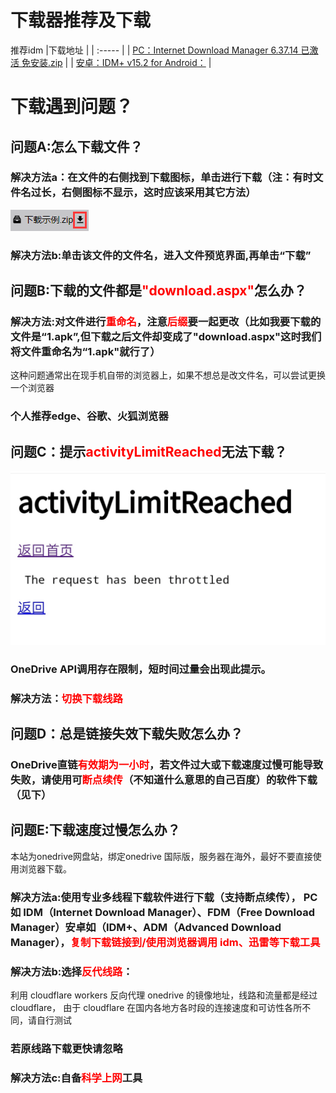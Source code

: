 # 下载器推荐及下载
推荐idm
|下载地址  |
|  :----- |
|  [PC：Internet Download Manager 6.37.14 已激活 免安装.zip](https://emu.fw05.workers.dev/https://github.com/butter255/emu/releases/download/rar/Internet.Download.Manager.6.37.14.zip)  |
|  [安卓：IDM+ v15.2 for Android：](https://emu.fw05.workers.dev/https://github.com/butter255/emu/releases/download/rar/Internet.Download.Manager.6.37.14.zip)  |
# 下载遇到问题？
## 问题A:怎么下载文件？
### 解决方法a：在文件的右侧找到下载图标，单击进行下载（注：有时文件名过长，右侧图标不显示，这时应该采用其它方法）
![Alt text](./img/1.png)<br>
### 解决方法b:单击该文件的文件名，进入文件预览界面,再单击“下载”
## 问题B:下载的文件都是<font color='red'>"download.aspx"</font>怎么办？
### 解决方法:对文件进行<font color='red'>重命名</font>，注意<font color='red'>后缀</font>要一起更改（比如我要下载的文件是“1.apk”,但下载之后文件却变成了"download.aspx"这时我们将文件重命名为“1.apk"就行了）<br>
这种问题通常出在现手机自带的浏览器上，如果不想总是改文件名，可以尝试更换一个浏览器<br>
### 个人推荐edge、谷歌、火狐浏览器
## 问题C：提示<font color='red'>activityLimitReached</font>无法下载？
![Alt text](./img/4.jpg)<br>
### OneDrive API调用存在限制，短时间过量会出现此提示。
### 解决方法：<font color='red'>切换下载线路</font>
## 问题D：总是链接失效下载失败怎么办？
### OneDrive直链<font color='red'>有效期为一小时</font>，若文件过大或下载速度过慢可能导致失败，请使用可<font color='red'>断点续传</font>（不知道什么意思的自己百度）的软件下载（见下）
## 问题E:下载速度过慢怎么办？
本站为onedrive网盘站，绑定onedrive 国际版，服务器在海外，最好不要直接使用浏览器下载。 
### 解决方法a:使用专业多线程下载软件进行下载（支持断点续传）， PC 如 IDM（Internet Download Manager）、FDM（Free Download Manager）安卓如（IDM+、ADM（Advanced Download Manager），<font color='red'>复制下载链接到/使用浏览器调用 idm、迅雷等下载工具</font>
### 解决方法b:选择<font color='red'>反代线路</font>： 
利用 cloudflare workers 反向代理 onedrive 的镜像地址，线路和流量都是经过 cloudflare， 由于 cloudflare 在国内各地方各时段的连接速度和可访性各所不同，请自行测试
### 若原线路下载更快请忽略 
### 解决方法c:自备<font color='red'>科学上网</font>工具 